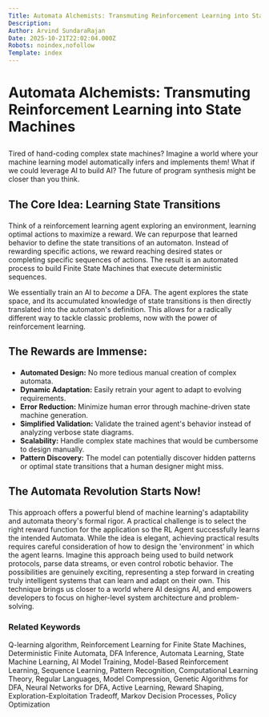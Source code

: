 ```yaml
---
Title: Automata Alchemists: Transmuting Reinforcement Learning into State Machines by Arvind Sundararajan
Description: 
Author: Arvind SundaraRajan
Date: 2025-10-21T22:02:04.000Z
Robots: noindex,nofollow
Template: index
---
```

<h1>
  
  
  Automata Alchemists: Transmuting Reinforcement Learning into State Machines
</h1>

<p>Tired of hand-coding complex state machines? Imagine a world where your machine learning model automatically infers and implements them! What if we could leverage AI to build AI? The future of program synthesis might be closer than you think.</p>

<h2>
  
  
  The Core Idea: Learning State Transitions
</h2>

<p>Think of a reinforcement learning agent exploring an environment, learning optimal actions to maximize a reward. We can repurpose that learned behavior to define the state transitions of an automaton. Instead of rewarding specific actions, we reward reaching desired states or completing specific sequences of actions. The result is an automated process to build Finite State Machines that execute deterministic sequences.</p>

<p>We essentially train an AI to <em>become</em> a DFA. The agent explores the state space, and its accumulated knowledge of state transitions is then directly translated into the automaton's definition. This allows for a radically different way to tackle classic problems, now with the power of reinforcement learning.</p>

<h2>
  
  
  The Rewards are Immense:
</h2>

<ul>
<li>  <strong>Automated Design:</strong> No more tedious manual creation of complex automata.</li>
<li>  <strong>Dynamic Adaptation:</strong> Easily retrain your agent to adapt to evolving requirements.</li>
<li>  <strong>Error Reduction:</strong> Minimize human error through machine-driven state machine generation.</li>
<li>  <strong>Simplified Validation:</strong> Validate the trained agent's behavior instead of analyzing verbose state diagrams.</li>
<li>  <strong>Scalability:</strong> Handle complex state machines that would be cumbersome to design manually.</li>
<li>  <strong>Pattern Discovery:</strong> The model can potentially discover hidden patterns or optimal state transitions that a human designer might miss.</li>
</ul>

<h2>
  
  
  The Automata Revolution Starts Now!
</h2>

<p>This approach offers a powerful blend of machine learning's adaptability and automata theory's formal rigor. A practical challenge is to select the right reward function for the application so the RL Agent successfully learns the intended Automata. While the idea is elegant, achieving practical results requires careful consideration of how to design the 'environment' in which the agent learns. Imagine this approach being used to build network protocols, parse data streams, or even control robotic behavior. The possibilities are genuinely exciting, representing a step forward in creating truly intelligent systems that can learn and adapt on their own. This technique brings us closer to a world where AI designs AI, and empowers developers to focus on higher-level system architecture and problem-solving.</p>

<h3>
  
  
  Related Keywords
</h3>

<p>Q-learning algorithm, Reinforcement Learning for Finite State Machines, Deterministic Finite Automata, DFA Inference, Automata Learning, State Machine Learning, AI Model Training, Model-Based Reinforcement Learning, Sequence Learning, Pattern Recognition, Computational Learning Theory, Regular Languages, Model Compression, Genetic Algorithms for DFA, Neural Networks for DFA, Active Learning, Reward Shaping, Exploration-Exploitation Tradeoff, Markov Decision Processes, Policy Optimization</p>

